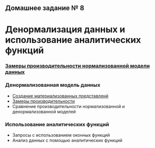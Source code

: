 ## Домашнее задание № 8 ##
# Денормализация данных и использование аналитических функций #

### [Замеры производительности нормализованной модели данных](normalized_timing.md) ###
   
### Денормализованная модель данных ###
* [Создание материализованных представленй](materialized_views.md)
* [Замеры производительности](denormalized_timing.md)
* Сравнение производительности нормализованной и денормализованной моделей
   
### Использование аналитических функций ###
* Запросы с использованием оконных функций
* Анализ данных с помощью аналитических функций

